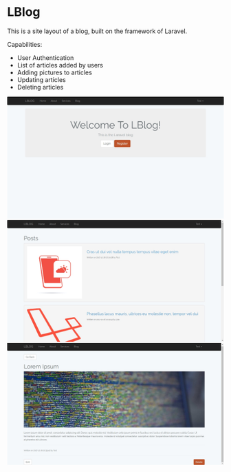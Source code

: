 # LBlog

This is a site layout of a blog, built on the framework of Laravel.

Capabilities:

* User Authentication
* List of articles added by users
* Adding pictures to articles
* Updating articles
* Deleting articles

<img src="demo/1.jpg">
<img src="demo/2.jpg">
<img src="demo/3.jpg">
